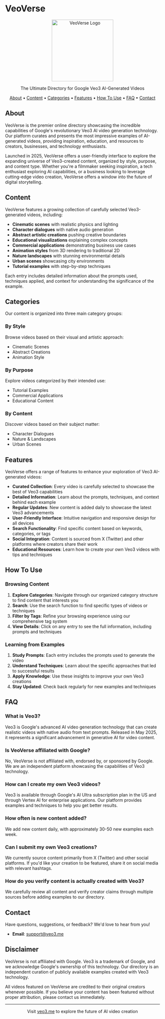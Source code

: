 # VeoVerse

<p align="center">
  <img src="https://veo3.me/logo.png" alt="VeoVerse Logo" width="200"/>
</p>

<p align="center">
  The Ultimate Directory for Google Veo3 AI-Generated Videos
</p>

<p align="center">
  <a href="#about">About</a> •
  <a href="#content">Content</a> •
  <a href="#categories">Categories</a> •
  <a href="#features">Features</a> •
  <a href="#how-to-use">How To Use</a> •
  <a href="#faq">FAQ</a> •
  <a href="#contact">Contact</a>
</p>

## About

VeoVerse is the premier online directory showcasing the incredible capabilities of Google's revolutionary Veo3 AI video generation technology. Our platform curates and presents the most impressive examples of AI-generated videos, providing inspiration, education, and resources to creators, businesses, and technology enthusiasts.

Launched in 2025, VeoVerse offers a user-friendly interface to explore the expanding universe of Veo3-created content, organized by style, purpose, and content type. Whether you're a filmmaker seeking inspiration, a tech enthusiast exploring AI capabilities, or a business looking to leverage cutting-edge video creation, VeoVerse offers a window into the future of digital storytelling.

## Content

VeoVerse features a growing collection of carefully selected Veo3-generated videos, including:

- **Cinematic scenes** with realistic physics and lighting
- **Character dialogues** with native audio generation
- **Abstract artistic creations** pushing creative boundaries
- **Educational visualizations** explaining complex concepts
- **Commercial applications** demonstrating business use cases
- **Animation styles** from 3D rendering to traditional 2D
- **Nature landscapes** with stunning environmental details
- **Urban scenes** showcasing city environments
- **Tutorial examples** with step-by-step techniques

Each entry includes detailed information about the prompts used, techniques applied, and context for understanding the significance of the example.

## Categories

Our content is organized into three main category groups:

### By Style
Browse videos based on their visual and artistic approach:
- Cinematic Scenes
- Abstract Creations
- Animation Style

### By Purpose
Explore videos categorized by their intended use:
- Tutorial Examples
- Commercial Applications
- Educational Content

### By Content
Discover videos based on their subject matter:
- Character Dialogues
- Nature & Landscapes
- Urban Scenes

## Features

VeoVerse offers a range of features to enhance your exploration of Veo3 AI-generated videos:

- **Curated Collection**: Every video is carefully selected to showcase the best of Veo3 capabilities
- **Detailed Information**: Learn about the prompts, techniques, and context behind each example
- **Regular Updates**: New content is added daily to showcase the latest Veo3 advancements
- **User-Friendly Interface**: Intuitive navigation and responsive design for all devices
- **Search Functionality**: Find specific content based on keywords, categories, or tags
- **Social Integration**: Content is sourced from X (Twitter) and other platforms where creators share their work
- **Educational Resources**: Learn how to create your own Veo3 videos with tips and techniques

## How To Use

### Browsing Content

1. **Explore Categories**: Navigate through our organized category structure to find content that interests you
2. **Search**: Use the search function to find specific types of videos or techniques
3. **Filter by Tags**: Refine your browsing experience using our comprehensive tag system
4. **View Details**: Click on any entry to see the full information, including prompts and techniques

### Learning from Examples

1. **Study Prompts**: Each entry includes the prompts used to generate the video
2. **Understand Techniques**: Learn about the specific approaches that led to successful results
3. **Apply Knowledge**: Use these insights to improve your own Veo3 creations
4. **Stay Updated**: Check back regularly for new examples and techniques

## FAQ

### What is Veo3?
Veo3 is Google's advanced AI video generation technology that can create realistic videos with native audio from text prompts. Released in May 2025, it represents a significant advancement in generative AI for video content.

### Is VeoVerse affiliated with Google?
No, VeoVerse is not affiliated with, endorsed by, or sponsored by Google. We are an independent platform showcasing the capabilities of Veo3 technology.

### How can I create my own Veo3 videos?
Veo3 is available through Google's AI Ultra subscription plan in the US and through Vertex AI for enterprise applications. Our platform provides examples and techniques to help you get better results.

### How often is new content added?
We add new content daily, with approximately 30-50 new examples each week.

### Can I submit my own Veo3 creations?
We currently source content primarily from X (Twitter) and other social platforms. If you'd like your creation to be featured, share it on social media with relevant hashtags.

### How do you verify content is actually created with Veo3?
We carefully review all content and verify creator claims through multiple sources before adding examples to our directory.

## Contact

Have questions, suggestions, or feedback? We'd love to hear from you!

- **Email**: support@veo3.me

## Disclaimer

VeoVerse is not affiliated with Google. Veo3 is a trademark of Google, and we acknowledge Google's ownership of this technology. Our directory is an independent curation of publicly available examples created with Veo3 technology.

All videos featured on VeoVerse are credited to their original creators whenever possible. If you believe your content has been featured without proper attribution, please contact us immediately.

---

<p align="center">
  Visit <a href="https://veo3.me">veo3.me</a> to explore the future of AI video creation
</p>
